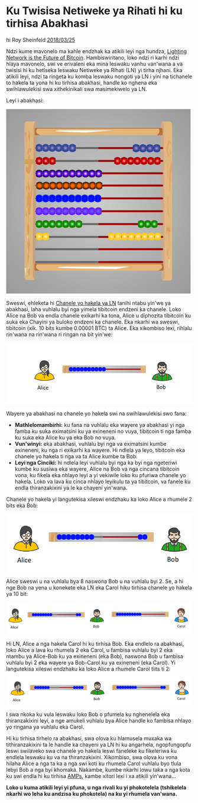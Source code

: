 # Ku Twisisa Netiweke ya Rihati hi ku tirhisa Abakhasi

hi Roy Sheinfeld [2018/03/25](https://medium.com/breez-technology/understanding-lightning-network-using-an-abacus-daad8dc4cf4bs)

<LanguageDropdown/>


Ndzi kume mavonelo ma kahle endzhak ka atikili leyi nga hundza, [Lighting Network is the Future of Bitcoin](https://medium.com/@kingonly/the-future-of-bitcoin-3187aefe2746). Hambiswiritano, loko ndzi ri karhi ndzi hlaya mavonelo, swi ve erivaleni eka mina leswaku vanhu van'wana a va twisisi hi ku hetiseka leswaku Netiweke ya Rihati (LN) yi tirha njhani. Eka atikili leyi, ndzi ta ringeta ku komba leswaku nongoti ya LN i yini na tichanele to hakela ta yona hi ku tirhisa abakhasi, handle ko nghena eka swihlawulekisi swa xithekinikali swa masimekiwelo ya LN.

Leyi i abakhasi:

![](./abacus.png)

Sweswi, ehleketa hi [Chanele yo hakela ya LN](https://cointelegraph.com/explained/lightning-network-explained#block-5) tanihi ntabu yin'we ya abakhasi, laha vuhlalu byi nga yimela tibitcoin endzeni ka chanele. Loko Alice na Bob va endla chanele exikarhi ka tona, Alice u diphozita tibitcoin ku suka eka Chayini ya buloko endzeni ka chanele. Eka nkarhi wa sweswi, tibitcoin (xik. 10 bits kumbe 0.00001 BTC) ta Alice. Eka xikombiso lexi, rihlalu rin'wana na rin'wana ri ringan na bit yin'we:

![](./alice-bob-1.png)

Wayere ya abakhasi na chanele yo hakela swi na swihlawulekisi swo fana:

- **Mathlelomambirhi:** ku fana na vuhlalu eka wayere ya abakhasi yi nga famba ku suka eximatsini ku ya exineneni no vuya, tibitcoin ti nga famba ku suka eka Alice ku ya eka Bob no vuya.
- **Vun'winyi:** eka abakhasi, vuhlalu byi nga va eximatsini kumbe exineneni, ku nga ri exikarhi ka wayere. Hi ndlela ya leyo, tibitcoin eka chanele yo hakela ti nga va ta Alice kumbe ta Bob.
- **Leyi nga Cinciki:** hi ndlela leyi vuhlalu byi nga ka byi nga ngeteriwi kumbe ku susiwa eka wayere, Alice na Bob va nga cincana tibitcoin vona, ku fikela eka nhlayo leyi a yi vekiwile loko ku pfuriwa chanele yo hakela. Loko va lava ku cinca nhlayo leyikulu ta ya tibitcoin, va fanele ku endla thiranzakixini ya le ka chayeni yin'wana.

Chanele yo hakela yi langutekisa xileswi endzhaku ka loko Alice a rhumele 2 bits eka Bob:

![](./alice-bob-2.png)

Alice sweswi u na vuhlalu bya 8 naswona Bob u na vuhlalu byi 2. Se, a hi nge Bob na yena u konekete eka LN eka Carol hiku tirhisa chanele yo hakela ya 10 bit:

![](./alice-bob-carol-1.png)

Hi LN, Alice a nga hakela Carol hi ku tirhisa Bob. Eka endlelo ra abakhasi, loko Alice a lava ku rhumela 2 eka Carol, u fambisa vuhlalu byi 2 eka ntambu ya Alice-Bob ku ya exineneni (eka Bob), naswona Bob u fambisa vuhlalu byi 2 eka wayere ya Bob-Carol ku ya exineneni (eka Carol). Yi langutekisa xileswi endzhaku ka loko Alice a rhumele Carol tiits ti 2:

![](./alice-bob-carol-2.png)

I swa nkoka ku vula leswaku loko Bob o pfumela ku nghenelela eka thiranzakixini leyi, a nge amukeli vuhlalu bya Alice handle ko fambisa nhlayo yo ringana ya vuhlalu eka Carol.

Hi ku tirhisa tirhelo ra abakhasi, swa olova ku hlamusela muxaka wa tithiranzakixini ta le handle ka chayeni ya LN hi ku angarhela, ngopfungopfu leswi swilaveko swa chanele yo hakela leswi faneleke ku fikeleriwa ku endlela leswaku ku va na thiranzakixini. Xikombiso, swa olova ku vona hilaha Alice a nga ta ka a nga swi koti ku rhumela Carol vuhlalu byo tlula lebyi Bob a nga byi khomaka. Nakambe, kumbe nkarhi lowu taka a nga kota ku swi endla hi ku tirhisa [AMPs](https://bitcoinist.com/atomic-multi-path-help-bitcoin-become-formidable-payment-instrument/), kambe xitori lexi i xa atikili yin'wana…

**Loko u kuma atikili leyi yi pfuna, u nga rivali ku yi phokotelela (tshikelela nkarhi wo leha ku andzisa ku phokotela) na ku yi rhumela van'wana.**